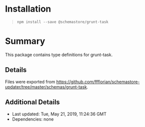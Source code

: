 # Installation
> `npm install --save @schemastore/grunt-task`

# Summary
This package contains type definitions for grunt-task.

## Details
Files were exported from https://github.com/ffflorian/schemastore-updater/tree/master/schemas/grunt-task.

## Additional Details
* Last updated: Tue, May 21, 2019, 11:24:36 GMT
* Dependencies: none
